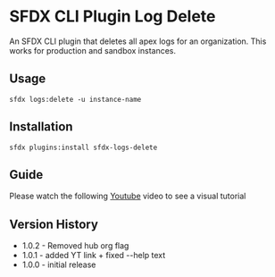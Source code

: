 # SFDX CLI Plugin Log Delete

An SFDX CLI plugin that deletes all apex logs for an organization. This works for production and sandbox instances.

## Usage

``` sfdx logs:delete -u instance-name ```

## Installation
``` sfdx plugins:install sfdx-logs-delete ```

## Guide

Please watch the following [Youtube](https://youtu.be/dg9MY3lmO8E) video to see a visual tutorial

## Version History

- 1.0.2 - Removed hub org flag
- 1.0.1 - added YT link + fixed --help text
- 1.0.0 - initial release
